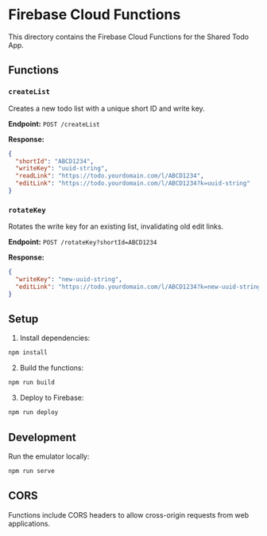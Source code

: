 # Firebase Cloud Functions

This directory contains the Firebase Cloud Functions for the Shared Todo App.

## Functions

### `createList`

Creates a new todo list with a unique short ID and write key.

**Endpoint:** `POST /createList`

**Response:**

```json
{
  "shortId": "ABCD1234",
  "writeKey": "uuid-string",
  "readLink": "https://todo.yourdomain.com/l/ABCD1234",
  "editLink": "https://todo.yourdomain.com/l/ABCD1234?k=uuid-string"
}
```

### `rotateKey`

Rotates the write key for an existing list, invalidating old edit links.

**Endpoint:** `POST /rotateKey?shortId=ABCD1234`

**Response:**

```json
{
  "writeKey": "new-uuid-string",
  "editLink": "https://todo.yourdomain.com/l/ABCD1234?k=new-uuid-string"
}
```

## Setup

1. Install dependencies:

```bash
npm install
```

2. Build the functions:

```bash
npm run build
```

3. Deploy to Firebase:

```bash
npm run deploy
```

## Development

Run the emulator locally:

```bash
npm run serve
```

## CORS

Functions include CORS headers to allow cross-origin requests from web applications.
